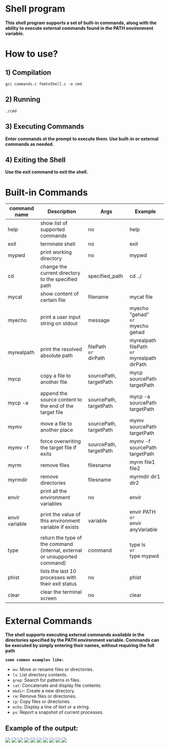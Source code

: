 
# Shell program
**This shell program supports a set of built-in commands, along with the ability to execute external commands found in the PATH environment variable.** <BR>

# How to use?
## 1) Compilation 
```
gcc commands.c femtoShell.c -o cmd
```
## 2) Running 
```
./cmd
```
## 3) Executing Commands
**Enter commands at the prompt to execute them. Use built-in or external commands as needed.** <BR>
## 4) Exiting the Shell
**Use the exit command to exit the shell.** <BR>

 
# Built-in Commands
 
| command name | Description                                           | Args                    |  Example                  | 
| ------------ | -----------                                           | ----                    | ----------                | 
| help         | show list of supported commands                       |  no                     | help                      | 
| exit         | terminate shell                                       |  no                     | exit                      |
| mypwd          | print working directory                               |  no                     | mypwd                       | 
| cd          | change the current directory to the specified path     |  specified_path           | cd ../                      | 
| mycat          | show content of certain file                          |  filename               | mycat file                  |
| myecho         | print a user input string on stdout                   |  message                | myecho "gehad" <BR>`or`<BR> myecho gehad                  | 
| myrealpath          | print the resolved absolute path                            |  filePath <BR>`or`<BR> dirPath               | myrealpath filePath <BR>`or`<BR> myrealpath dirPath                   |
| mycp           | copy a file to another file                           |  sourcePath, targetPath | mycp  sourcePath targetPath |
| mycp -a        | append the source content to the end of the target file |  sourcePath, targetPath | mycp -a sourcePath targetPath |
| mymv           | move a file to another place           |  sourcePath, targetPath | mymv sourcePath targetPath |
| mymv -f           | force overwriting the target file if exits            |  sourcePath, targetPath | mymv -f sourcePath targetPath |
| myrm           | remove files                         |  filesname        | myrm file1 file2                   |
| myrmdir        | remove directories                   |  filesname        | myrmdir dir1 dir2                  |
| envir          | print all the environment variables  |  no               | envir                 |
| envir variable | print the value of this environment variable if exists   |  variable             | envir  PATH  <BR>`or`<BR> envir anyVariable|    
| type | return the type of the command (internal, external or unsupported command)   |  command            | type ls <BR>`or`<BR> type mypwd|  
| phist | lists the last 10 processes with their exit status   |  no           | phist | 
| clear | clear the terminal screen   |  no           | clear | 
# External Commands
**The shell supports executing external commands available in the directories specified by the PATH environment variable. Commands can be executed by simply entering their names, without requiring the full path** <BR> 

**`some common examples like:`**
* `mv`: Move or rename files or directories.
* `ls`: List directory contents.
* `grep`: Search for patterns in files.
* `cat`: Concatenate and display file contents.
* `mkdir`: Create a new directory.
* `rm`: Remove files or directories.
* `cp`: Copy files or directories.
* `echo`: Display a line of text or a string.
* `ps`: Report a snapshot of current processes.



## Example of the output: <BR>
<img src="https://github.com/user-attachments/assets/72a98ba6-0564-47f7-8ef8-07e920982a28">
<img src="https://github.com/user-attachments/assets/e825d27e-301e-481a-afc9-d87066536a2f">
<img src="https://github.com/user-attachments/assets/967dd6e5-4c2e-45f6-9742-5db76512dde1">
<img src="https://github.com/user-attachments/assets/907440f5-02ad-4916-bfaa-3274b211bbb1">
<img src="https://github.com/user-attachments/assets/0bb32c3e-8e7a-411d-95db-8c8a0364b0e7">
<img src="https://github.com/user-attachments/assets/0201c3ac-49a0-4076-999c-52df5ef14b64">
<img src="https://github.com/user-attachments/assets/1fddeb79-e88e-4589-b302-063af34b78c1">
<img src="https://github.com/user-attachments/assets/c6ab3094-d4d8-48ca-a478-b60eeaf84d5b">
<img src="https://github.com/user-attachments/assets/a8c4c9bf-009e-43d7-a50b-edf453d14ca2">
<img src="https://github.com/user-attachments/assets/0c904884-e28e-472b-8f03-60c100400443">

